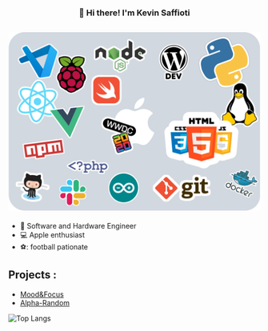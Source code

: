 <h3 align="center">👋 Hi there! I'm Kevin Saffioti</h3>

![Cover](https://github.com/kev0629/kev0629/blob/master/sticker.png)
---

- :briefcase: Software and Hardware Engineer
- :computer: Apple enthusiast
- ⚽: football pationate

## Projects :

- [Mood&Focus](https://github.com/kev0629/Mood-Focus)
- [Alpha-Random](https://github.com/kev0629/Alpha_Random)

![Top Langs](https://github-readme-stats.vercel.app/api/top-langs/?username=anuraghazra&layout=compact)
